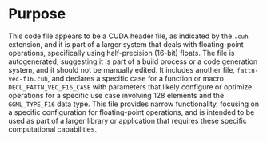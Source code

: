 # Purpose
This code file appears to be a CUDA header file, as indicated by the `.cuh` extension, and it is part of a larger system that deals with floating-point operations, specifically using half-precision (16-bit) floats. The file is autogenerated, suggesting it is part of a build process or a code generation system, and it should not be manually edited. It includes another file, `fattn-vec-f16.cuh`, and declares a specific case for a function or macro `DECL_FATTN_VEC_F16_CASE` with parameters that likely configure or optimize operations for a specific use case involving 128 elements and the `GGML_TYPE_F16` data type. This file provides narrow functionality, focusing on a specific configuration for floating-point operations, and is intended to be used as part of a larger library or application that requires these specific computational capabilities.
